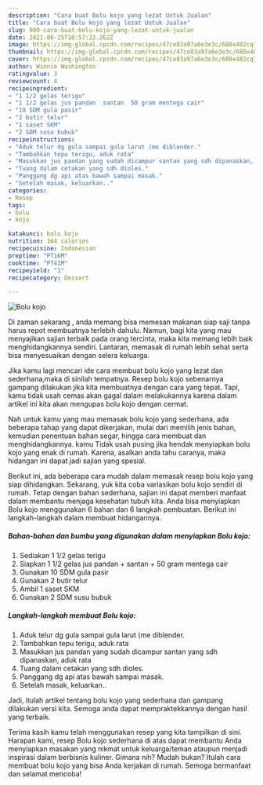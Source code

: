 ```yaml
---
description: "Cara buat Bolu kojo yang lezat Untuk Jualan"
title: "Cara buat Bolu kojo yang lezat Untuk Jualan"
slug: 909-cara-buat-bolu-kojo-yang-lezat-untuk-jualan
date: 2021-06-25T10:57:22.262Z
image: https://img-global.cpcdn.com/recipes/47ce83a97a6e3e3c/680x482cq70/bolu-kojo-foto-resep-utama.jpg
thumbnail: https://img-global.cpcdn.com/recipes/47ce83a97a6e3e3c/680x482cq70/bolu-kojo-foto-resep-utama.jpg
cover: https://img-global.cpcdn.com/recipes/47ce83a97a6e3e3c/680x482cq70/bolu-kojo-foto-resep-utama.jpg
author: Winnie Washington
ratingvalue: 3
reviewcount: 4
recipeingredient:
- "1 1/2 gelas terigu"
- "1 1/2 gelas jus pandan  santan  50 gram mentega cair"
- "10 SDM gula pasir"
- "2 butir telur"
- "1 saset SKM"
- "2 SDM susu bubuk"
recipeinstructions:
- "Aduk telur dg gula sampai gula larut (me diblender."
- "Tambahkan tepu terigu, aduk rata"
- "Masukkan jus pandan yang sudah dicampur santan yang sdh dipanaskan, aduk rata"
- "Tuang dalam cetakan yang sdh dioles."
- "Panggang dg api atas bawah sampai masak."
- "Setelah masak, keluarkan.."
categories:
- Resep
tags:
- bolu
- kojo

katakunci: bolu kojo 
nutrition: 164 calories
recipecuisine: Indonesian
preptime: "PT16M"
cooktime: "PT41M"
recipeyield: "1"
recipecategory: Dessert

---
```



![Bolu kojo](https://img-global.cpcdn.com/recipes/47ce83a97a6e3e3c/680x482cq70/bolu-kojo-foto-resep-utama.jpg)

Di zaman  sekarang , anda memang bisa memesan makanan siap saji tanpa harus repot membuatnya terlebih dahulu. Namun, bagi kita yang mau menyajikan sajian terbaik pada orang tercinta, maka kita memang lebih baik menghidangkannya sendiri. Lantaran, memasak di rumah lebih sehat serta bisa menyesuaikan dengan selera keluarga.

Jika kamu lagi mencari ide cara membuat bolu kojo yang lezat dan sederhana,maka di sinilah tempatnya. Resep bolu kojo  sebenarnya gampang dilakukan jika kita membuatnya dengan cara yang tepat. Tapi, kamu tidak usah cemas akan gagal dalam melakukannya 
karena dalam artikel ini kita akan mengupas bolu kojo dengan cermat.  



Nah untuk kamu yang mau memasak bolu kojo yang sederhana, ada beberapa tahap yang dapat dikerjakan, mulai dari memilih jenis bahan, kemudian penentuan bahan segar, hingga cara membuat dan menghidangkannya. kamu Tidak usah pusing jika hendak menyiapkan bolu kojo yang enak di rumah. Karena, asalkan anda  tahu caranya, maka hidangan ini dapat jadi sajian yang spesial.

Berikut ini, ada beberapa cara mudah dalam memasak resep bolu kojo yang siap dihidangkan. Sekarang, yuk kita coba variasikan bolu kojo sendiri di rumah. Tetap dengan bahan sederhana, sajian ini dapat memberi manfaat dalam membantu menjaga kesehatan tubuh kita. Anda bisa menyiapkan Bolu kojo menggunakan 6 bahan dan 6 langkah pembuatan. Berikut ini langkah-langkah dalam membuat hidangannya.

<!--inarticleads1-->

##### Bahan-bahan dan bumbu yang digunakan dalam menyiapkan Bolu kojo:

1. Sediakan 1 1/2 gelas terigu
1. Siapkan 1 1/2 gelas jus pandan + santan + 50 gram mentega cair
1. Gunakan 10 SDM gula pasir
1. Gunakan 2 butir telur
1. Ambil 1 saset SKM
1. Gunakan 2 SDM susu bubuk




<!--inarticleads2-->

##### Langkah-langkah membuat Bolu kojo:

1. Aduk telur dg gula sampai gula larut (me diblender.
1. Tambahkan tepu terigu, aduk rata
1. Masukkan jus pandan yang sudah dicampur santan yang sdh dipanaskan, aduk rata
1. Tuang dalam cetakan yang sdh dioles.
1. Panggang dg api atas bawah sampai masak.
1. Setelah masak, keluarkan..




Jadi, itulah artikel tentang  bolu kojo  yang sederhana dan gampang dilakukan versi kita. Semoga anda dapat mempraktekkannya dengan hasil yang terbaik. 

Terima kasih kamu telah menggunakan resep yang kita tampilkan di sini. Harapan kami, resep  Bolu kojo sederhana di atas dapat membantu Anda menyiapkan masakan yang nikmat untuk keluarga/teman ataupun menjadi inspirasi dalam berbisnis kuliner. Gimana nih? Mudah bukan? Itulah cara membuat bolu kojo yang bisa Anda kerjakan di rumah. Semoga bermanfaat dan selamat mencoba!

